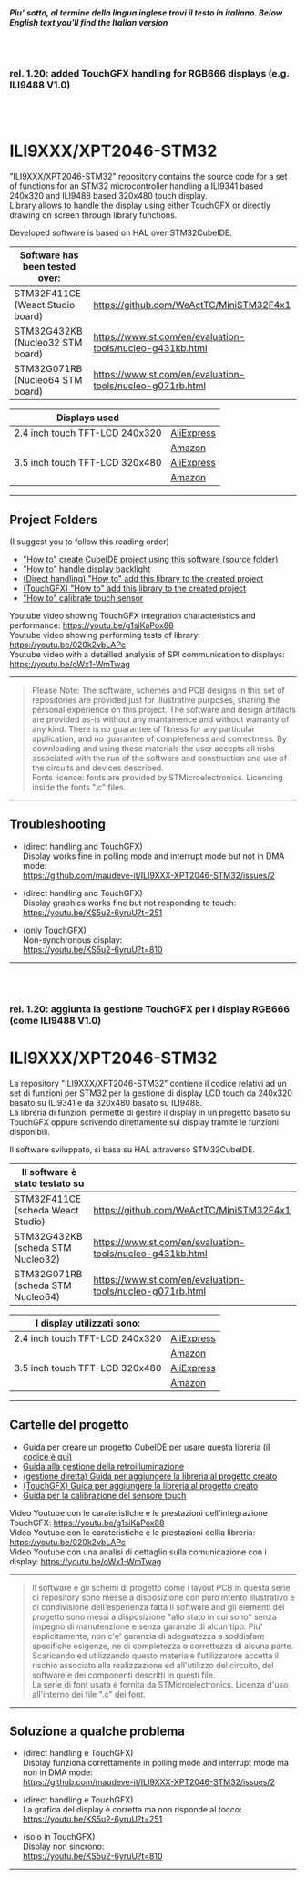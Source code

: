 <br>

_**Piu' sotto, al termine della lingua inglese trovi il testo in italiano. </i>**_
_**Below English text you'll find the Italian version</i>**_

<br>
<br>

### rel. 1.20: added TouchGFX handling for RGB666 displays (e.g. ILI9488 V1.0)

<br>
<br>

# ILI9XXX/XPT2046-STM32

"ILI9XXX/XPT2046-STM32" repository contains the source code for a set of functions for an STM32 microcontroller handling a ILI9341 based 240x320 and ILI9488 based 320x480 touch display.<br>
Library allows to handle the display using either TouchGFX or directly drawing on screen through library functions.

Developed software is based on HAL over STM32CubeIDE.<br>

|Software has been tested over:||
|---|---|
|STM32F411CE (Weact Studio board)|https://github.com/WeActTC/MiniSTM32F4x1|
|STM32G432KB (Nucleo32 STM board)|https://www.st.com/en/evaluation-tools/nucleo-g431kb.html|
|STM32G071RB (Nucleo64 STM board)|https://www.st.com/en/evaluation-tools/nucleo-g071rb.html|

|Displays used||
|---|---|
|2.4 inch touch TFT-LCD 240x320|[AliExpress](https://it.aliexpress.com/item/32832952750.html)|
||[Amazon](https://www.amazon.it/ILI9341-240x320-Display-pollici-Arduino/dp/B07YTW28FB)|
|3.5 inch touch TFT-LCD 320x480|[AliExpress](https://www.aliexpress.com/item/1005003518881469.html)|
| |[Amazon](https://www.amazon.it/LOLOVI-pollice-480x320-Seriale-Digitale/dp/B09FJYX7YQ/ref=sr_1_5)|
				
---

## Project Folders

(I suggest you to follow this reading order) 
- ["How to" create CubeIDE project using this software (source folder)](./1-HOWTO)
- ["How to" handle display backlight](./2-BACKLIGHT)
- [(Direct handling) "How to" add this library to the created project](./3B-DIRECT)
- [(TouchGFX) "How to" add this library to the created project](./3A-TOUCHGFX)
- ["How to" calibrate touch sensor](./4-CALIBRATION)


Youtube video showing TouchGFX integration characteristics and performance: https://youtu.be/g1siKaPox88<br>
Youtube video showing performing tests of library: https://youtu.be/020k2vbLAPc<br>
Youtube video with a detailled analysis of SPI communication to displays: https://youtu.be/oWx1-WmTwag<br>

---
> Please Note:
> The software, schemes and PCB designs in this set of repositories are provided just for 
> illustrative purposes, sharing the personal experience on this project. 
> The software and design artifacts are provided as-is without any mantainence and without
> warranty of any kind. There is no guarantee of fitness for any particular application, 
> and no guarantee of completeness and correctness. 
> By downloading and using these materials the user accepts all risks associated with the
> run of the software and construction and use of the circuits and devices described.<br>
> Fonts licence: fonts are provided by STMicroelectronics. Licencing inside the fonts ".c" files. 
---

## Troubleshooting
-	(direct handling and TouchGFX)<br>
	Display works fine in polling mode and interrupt mode but not in DMA mode:<br> 
	https://github.com/maudeve-it/ILI9XXX-XPT2046-STM32/issues/2

-	(direct handling and TouchGFX)<br>
	Display graphics works fine but not responding to touch:<br> 
	https://youtu.be/KS5u2-6yruU?t=251
	
-	(only TouchGFX)<br>
	Non-synchronous display:<br> 
	https://youtu.be/KS5u2-6yruU?t=810



---

<br>
<br>

### rel. 1.20: aggiunta la gestione TouchGFX per i display RGB666 (come ILI9488 V1.0)

# ILI9XXX/XPT2046-STM32

La repository "ILI9XXX/XPT2046-STM32" contiene il codice relativi ad un set di funzioni per STM32 per la gestione di display LCD touch da 240x320 basato su ILI9341 e da 320x480 basato su ILI9488.<br>
La libreria di funzioni permette di gestire il display in un progetto basato su TouchGFX oppure scrivendo direttamente sul display tramite le funzioni disponibili.<br>

Il software sviluppato, si basa su HAL attraverso STM32CubeIDE.<br>

|Il software è stato testato su||
|---|---|
|STM32F411CE (scheda Weact Studio)|https://github.com/WeActTC/MiniSTM32F4x1|
|STM32G432KB (scheda STM Nucleo32)|https://www.st.com/en/evaluation-tools/nucleo-g431kb.html|
|STM32G071RB (scheda STM Nucleo64)|https://www.st.com/en/evaluation-tools/nucleo-g071rb.html|

|I display utilizzati sono:||
|---|---|
|2.4 inch touch TFT-LCD 240x320|[AliExpress](https://it.aliexpress.com/item/32832952750.html)|
||[Amazon](https://www.amazon.it/Hiletgo%C2%AE-320-risoluzione-Touch-panel-ILI9341/dp/B0798N2HHW/ref=sr_1_3_sspa)|
|3.5 inch touch TFT-LCD 320x480|[AliExpress](https://www.aliexpress.com/item/1005003518881469.html)|
| |[Amazon](https://www.amazon.it/LOLOVI-pollice-480x320-Seriale-Digitale/dp/B09FJYX7YQ/ref=sr_1_5)|

---

## Cartelle del progetto 

- [Guida per creare un progetto CubeIDE per usare questa libreria (il codice è qui)](./1-HOWTO)
- [Guida alla gestione della retroilluminazione](./2-BACKLIGHT)
- [(gestione diretta) Guida per aggiungere la libreria al progetto creato](./3B-DIRECT)
- [(TouchGFX) Guida per aggiungere la libreria al progetto creato](./3A-TOUCHGFX)
- [Guida per la calibrazione del sensore touch](./4-CALIBRATION)

Video Youtube con le carateristiche e le prestazioni dell'integrazione TouchGFX: https://youtu.be/g1siKaPox88<br>
Video Youtube con le carateristiche e le prestazioni dellla libreria: https://youtu.be/020k2vbLAPc<br>
Video Youtube con una analisi di dettaglio sulla comunicazione con i display: https://youtu.be/oWx1-WmTwag<br>

---
> Il software e gli schemi di progetto come i layout PCB in questa serie di repository 
> sono messe a disposizione con puro intento illustrativo e di condivisione dell'esperienza fatta
> Il software and gli elementi del progetto sono messi a disposizione "allo stato in cui sono"
> senza impegno di manutenzione e senza garanzie di alcun tipo. Piu' esplicitamente, non c'e' garanzia di 
> adeguatezza a soddisfare specifiche esigenze, ne di completezza o correttezza di alcuna parte.
> Scaricando ed utilizzando questo materiale l'utilizzatore accetta il rischio associato alla
> realizzazione ed all'utilizzo del circuito, del software e dei componenti descritti in questi file.<br> 
La serie di font usata è fornita da STMicroelectronics. Licenza d'uso all'interno dei file ".c" dei font. 

---

## Soluzione a qualche problema
-	(direct handling e TouchGFX)<br>
	Display funziona correttamente in polling mode and interrupt mode ma non in DMA mode:<br> 
	https://github.com/maudeve-it/ILI9XXX-XPT2046-STM32/issues/2

-	(direct handling e TouchGFX)<br>
	La grafica del display è corretta ma non risponde al tocco:<br> 
	https://youtu.be/KS5u2-6yruU?t=251
	
-	(solo in TouchGFX)<br>
	Display non sincrono:<br> 
	https://youtu.be/KS5u2-6yruU?t=810



---


